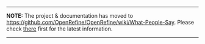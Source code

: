 
---

**NOTE:** The project & documentation has moved to https://github.com/OpenRefine/OpenRefine/wiki/What-People-Say. Please check [there](https://github.com/OpenRefine/OpenRefine/wiki/What-People-Say) first for the latest information.

---
